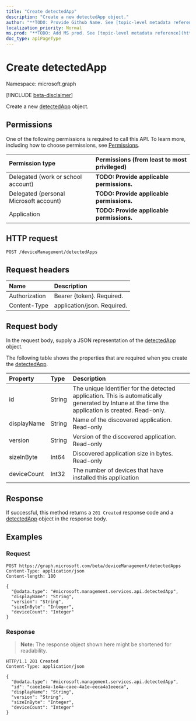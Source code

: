 ```yaml
---
title: "Create detectedApp"
description: "Create a new detectedApp object."
author: "**TODO: Provide Github Name. See [topic-level metadata reference](https://msgo.azurewebsites.net/add/document/guidelines/metadata.html#topic-level-metadata)**"
localization_priority: Normal
ms.prod: "**TODO: Add MS prod. See [topic-level metadata reference](https://msgo.azurewebsites.net/add/document/guidelines/metadata.html#topic-level-metadata)**"
doc_type: apiPageType
---
```


# Create detectedApp
Namespace: microsoft.graph

[!INCLUDE [beta-disclaimer](../../includes/beta-disclaimer.md)]

Create a new [detectedApp](../resources/detectedapp.md) object.

## Permissions
One of the following permissions is required to call this API. To learn more, including how to choose permissions, see [Permissions](/graph/permissions-reference).

|Permission type|Permissions (from least to most privileged)|
|:---|:---|
|Delegated (work or school account)|**TODO: Provide applicable permissions.**|
|Delegated (personal Microsoft account)|**TODO: Provide applicable permissions.**|
|Application|**TODO: Provide applicable permissions.**|

## HTTP request

<!-- {
  "blockType": "ignored"
}
-->
``` http
POST /deviceManagement/detectedApps
```

## Request headers
|Name|Description|
|:---|:---|
|Authorization|Bearer {token}. Required.|
|Content-Type|application/json. Required.|

## Request body
In the request body, supply a JSON representation of the [detectedApp](../resources/detectedapp.md) object.

The following table shows the properties that are required when you create the [detectedApp](../resources/detectedapp.md).

|Property|Type|Description|
|:---|:---|:---|
|id|String|The unique Identifier for the detected application. This is automatically generated by Intune at the time the application is created. Read-only.|
|displayName|String|Name of the discovered application. Read-only|
|version|String|Version of the discovered application. Read-only|
|sizeInByte|Int64|Discovered application size in bytes. Read-only|
|deviceCount|Int32|The number of devices that have installed this application|



## Response

If successful, this method returns a `201 Created` response code and a [detectedApp](../resources/detectedapp.md) object in the response body.

## Examples

### Request
<!-- {
  "blockType": "request",
  "name": "create_detectedapp_from_"
}
-->
``` http
POST https://graph.microsoft.com/beta/deviceManagement/detectedApps
Content-Type: application/json
Content-length: 180

{
  "@odata.type": "#microsoft.management.services.api.detectedApp",
  "displayName": "String",
  "version": "String",
  "sizeInByte": "Integer",
  "deviceCount": "Integer"
}
```


### Response
>**Note:** The response object shown here might be shortened for readability.
<!-- {
  "blockType": "response",
  "truncated": true,
  "@odata.type": "microsoft.management.services.api.detectedApp"
}
-->
``` http
HTTP/1.1 201 Created
Content-Type: application/json

{
  "@odata.type": "#microsoft.management.services.api.detectedApp",
  "id": "caee1e4a-1e4a-caee-4a1e-eeca4a1eeeca",
  "displayName": "String",
  "version": "String",
  "sizeInByte": "Integer",
  "deviceCount": "Integer"
}
```

